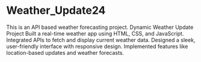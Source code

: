 # Weather_Update24
This is an API based weather forecasting project.
Dynamic Weather Update Project
Built a real-time weather app using HTML, CSS, and JavaScript.
Integrated APIs to fetch and display current weather data.
Designed a sleek, user-friendly interface with responsive design.
Implemented features like location-based updates and weather forecasts.
